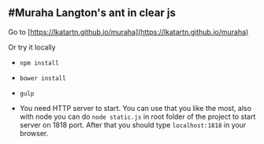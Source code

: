 #Muraha
Langton's ant in clear js
---
Go to
[https://lkatartn.github.io/muraha](https://lkatartn.github.io/muraha) 

Or try it locally 

* `npm install`

* `bower install`

* `gulp`

* You need HTTP server to start. You can use that you like the most, also with node you can  do `node static.js` in root folder of the project to start server on 1818 port. After that you should type `localhost:1818` in your browser.
